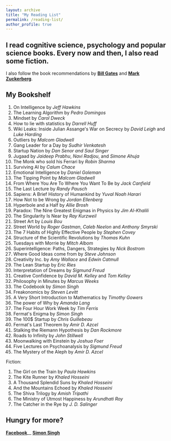 ```yaml
---
layout: archive
title: "My Reading List"
permalink: /reading-list/
author_profile: true
---
```


## I read cognitive science, psychology and popular science books. Every now and then, I also read some fiction.

I also follow the book recommendations by [**Bill Gates**](https://www.gatesnotes.com/Books#All) and [**Mark Zuckerberg**](http://www.ayearofbooks.net/book-1-/). 

My Bookshelf
------

1. On Intelligence by *Jeff Hawkins*
2. The Learning Algorithm by *Pedro Domingos*
3. Mindset by *Carol Dweck*
4. How to lie with statistics by *Darrell Huff*
5. Wiki Leaks: Inside Julian Assange's War on Secrecy by *David Leigh* and *Luke Harding*
6. Outliers by *Malcom Gladwell* 
7. Gang Leader for a Day by *Sudhir Venkatesh*
8. Startup Nation by *Dan Senor and Saul Singer*
9. Jugaad by *Jaideep Prabhu*, *Navi Radjou*, and *Simone Ahuja*
10. The Monk who sold his Ferrari by *Robin Sharma*
11. Surviving AI by *Calum Chace*
12. Emotional Intelligence by *Daniel Goleman*
13. The Tipping Point by *Malcom Gladwell*
14. From Where You Are To Where You Want To Be by *Jack Canfield*
15. The Last Lecture by *Randy Pausch*
17. Sapiens: A Brief History of Humankind by *Yuval Noah Harari*
18. How Not to be Wrong by *Jordan Ellenberg*
19. Hyperbole and a Half by *Allie Brosh*
20. Paradox: The Nine Greatest Enigmas in Physics by *Jim Al-Khalili*
21. The Singularity Is Near by *Ray Kurzweil*
22. Street Art by *Louis Bou*
23. Street World by *Roger Gastman*, *Caleb Neelon* and *Anthony Smyrski*
24. The 7 Habits of Highly Effective People by *Stephen Covey*
25. Structure of the Scientific Revolutions by *Thomas Kuhn*
26. Tuesdays with Morrie by *Mitch Albom*
27. Superintelligence: Paths, Dangers, Strategies by *Nick Bostrom*
28. Where Good Ideas come from by *Steve Johnson*
29. Creativity Inc. by *Amy Wallace* and *Edwin Catmull*
30. The Lean Startup by *Eric Ries*
31. Interpretation of Dreams by *Sigmund Freud*
32. Creative Confidence by *David M. Kelley* and *Tom Kelley*
33. Philosophy in Minutes by *Marcus Weeks*
34. The Codebook by *Simon Singh*
35. Freakonomics by *Steven Levitt*
36. A Very Short Introduction to Mathematics by *Timothy Gowers*
37. The power of Why by *Amanda Lang*
38. The Four Hour Work Week by *Tim Ferris*
39. Fermat's Enigma by *Simon Singh*
40. The 100$ Startup by *Chris Guillebeau*
41. Fermat's Last Theorem by *Amir D. Azcel*
42. Stalking the Riemann Hypothesis by *Dan Rockmore*
43. Roads to Infinity by *John Stillwell*
44. Moonwalking with Einstein by *Joshua Foer*
45. Five Lectures on Psychoanalysis by *Sigmund Freud*
46. The Mystery of the Aleph by *Amir D. Azcel*

Fiction:
1. The Girl on the Train by *Paula Hawkins*
2. The Kite Runner by *Khaled Hosseini*
3. A Thousand Splendid Suns by *Khaled Hosseini*
4. And the Mountains Echoed by *Khaled Hosseini*
5. The Shiva Trilogy by *Amish Tripathi*
8. The Ministry of Utmost Happiness by *Arundhati Roy*
9. The Catcher in the Rye by *J. D. Salinger*

## Hungry for more?

[**Facebook**](https://media.fb.com/2016/12/19/global-influencers-share-2016-book-recommendations-for-readtolead/)__
[**Simon Singh**](https://simonsingh.net/books/recommended-books/)

